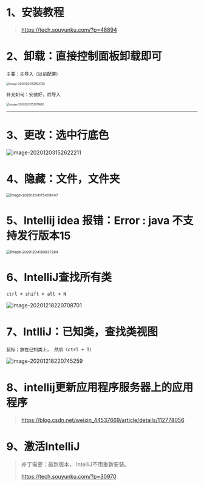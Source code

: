 # 1、安装教程

>  https://tech.souyunku.com/?p=48894



# 2、卸载：直接控制面板卸载即可

~~~
主要：先导入（以前配置）
~~~

<img src="https://gitee.com/sheep-are-flying-in-the-sky/my-picture/raw/master/picture4/image-20201203152902738.png" alt="image-20201203152902738" style="zoom:50%;" />

~~~
补充如何：安装好，后导入
~~~

<img src="https://gitee.com/sheep-are-flying-in-the-sky/my-picture/raw/master/picture4/image-20201203153011460.png" alt="image-20201203153011460" style="zoom:50%;" />

---



# 3、更改：选中行底色

![image-20201203152622211](https://gitee.com/sheep-are-flying-in-the-sky/my-picture/raw/master/picture4/image-20201203152622211.png)



# 4、隐藏：文件，文件夹

<img src="https://gitee.com/sheep-are-flying-in-the-sky/my-picture/raw/master/picture4/image-20201204175409447.png" alt="image-20201204175409447" style="zoom:67%;" />





# 5、Intellij idea 报错：Error : java 不支持发行版本15

<img src="https://gitee.com/sheep-are-flying-in-the-sky/my-picture/raw/master/picture4/image-20201204180837284.png" alt="image-20201204180837284" style="zoom: 67%;" />



# 6、IntelliJ查找所有类

~~~
ctrl + shift + alt + N
~~~

![image-20201218220708701](https://gitee.com/sheep-are-flying-in-the-sky/my-picture/raw/master/picture5/image-20201218220708701.png)





# 7、IntlliJ：已知类，查找类视图

~~~
鼠标；放在已知类上， 然后（ctrl + T）
~~~

![image-20201218220745259](https://gitee.com/sheep-are-flying-in-the-sky/my-picture/raw/master/picture5/image-20201218220745259.png)





# 8、intellij更新应用程序服务器上的应用程序

> https://blog.csdn.net/weixin_44537669/article/details/112778056





# 9、激活IntelliJ

> 补丁需要：最新版本， IntelliJ不用重新安装。
>
> https://tech.souyunku.com/?p=30970
